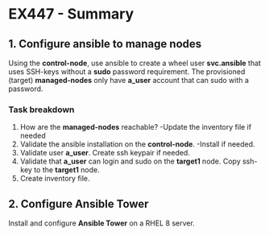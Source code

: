# EX447 - Summary

## 1. Configure ansible to manage nodes
Using the **control-node**, use ansible to create a wheel user **svc.ansible** that uses SSH-keys without a **sudo** password requirement. The provisioned (target) **managed-nodes** only have **a_user** account that can sudo with a password.

### Task breakdown
1. How are the **managed-nodes** reachable?
-Update the inventory file if needed
2. Validate the ansible installation on the **control-node**. 
-Install if needed.
3. Validate user **a_user**. Create ssh keypair if needed.
4. Validate that **a_user** can login and sudo on the **target1** node. Copy ssh-key to the **target1** node.
5. Create inventory file. 

## 2. Configure Ansible Tower
Install and configure **Ansible Tower** on a RHEL 8 server.
